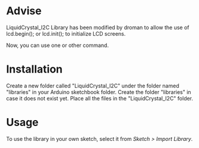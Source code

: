 # Advise #
LiquidCrystal_I2C Library has been modified by droman to allow the use of lcd.begin(); or lcd.init(); to initialize LCD screens.

Now, you can use one or other command.

# Installation #
Create a new folder called "LiquidCrystal_I2C" under the folder named "libraries" in your Arduino sketchbook folder.
Create the folder "libraries" in case it does not exist yet. Place all the files in the "LiquidCrystal_I2C" folder.

# Usage #
To use the library in your own sketch, select it from *Sketch > Import Library*.
